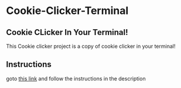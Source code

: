 # Cookie-Clicker-Terminal


## Cookie CLicker In Your Terminal!

This Cookie clicker project is a copy of cookie clicker in your terminal!

## Instructions

goto [this link](https://replit.com/@shdfgwbdhfbadw/Cookie-clicker?v=1) and follow the instructions in the description
